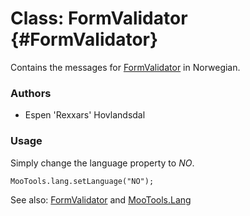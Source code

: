 Class: FormValidator {#FormValidator}
=====================================

Contains the messages for [FormValidator][] in Norwegian.

### Authors

* Espen 'Rexxars' Hovlandsdal

### Usage

Simply change the language property to *NO*.

	MooTools.lang.setLanguage("NO");

See also: [FormValidator][] and [MooTools.Lang][]

[FormValidator]: http://www.mootools.net/more/docs/Forms/FormValidator#FormValidator
[MooTools.Lang]: http://www.mootools.net/more/docs/Core/MooTools.Lang